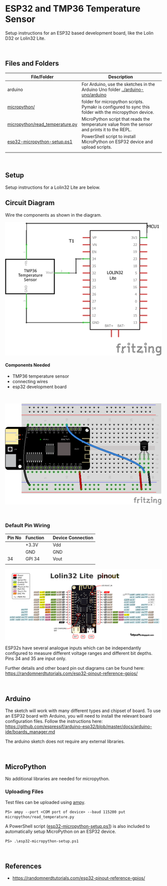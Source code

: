 # ESP32 and TMP36 Temperature Sensor

Setup instructions for an ESP32 based development board, like the Lolin D32 or Lolin32 Lite.

<br />

## Files and Folders

| File/Folder | Description |
|--- | --- |
| arduino | For Arduino, use the sketches in the Arduino Uno folder [../arduino-uno/arduino](../arduino-uno/arduino) |
| [micropython/](micropython/) | folder for micropython scripts. Pymakr is configured to sync this folder with the micropython device. |
| [micropython/read_temperature.py](micropython/read_temperature.py) | MicroPython script that reads the temperature value from the sensor and prints it to the REPL. |
| [esp32-micropython-setup.ps1](esp32-micropython-setup.ps1) | PowerShell script to install MicroPython on ESP32 device and upload scripts. |
|  |  |

<br />

## Setup

Setup instructions for a Lolin32 Lite are below.

## Circuit Diagram
Wire the components as shown in the diagram.

![circuit diagram](assets/esp32-tmp36-sensor-circuit-diagram_schem.png)

#### Components Needed
* TMP36 temperature sensor
* connecting wires
* esp32 development board

<br />

![breadboard diagram](assets/esp32-tmp36-sensor-circuit-diagram_bb.png)

<br />

### Default Pin Wiring

| Pin No | Function |  | Device Connection |
| --- | --- | --- | --- |
|  | +3.3V |  | Vdd |
|  | GND |  | GND |
| 34 | GPI 34 |  | Vout |
|  |  |  |  |

![pin diagram](assets/Lolin32_pinout03.png)

ESP32s have several analogue inputs which can be independantly configured to measure different voltage ranges and different bit depths. Pins 34 and 35 are input only.

Further details and other board pin out diagrams can be found here: https://randomnerdtutorials.com/esp32-pinout-reference-gpios/

<br>

## Arduino

The sketch will work with many different types and chipset of board. To use an ESP32 board with Arduino, you will need to install the relevant board configuration files. Follow the instructions here: https://github.com/espressif/arduino-esp32/blob/master/docs/arduino-ide/boards_manager.md

The arduino sketch does not require any external libraries.

<br />

## MicroPython

No additional libraries are needed for micropython.

### Uploading Files

Test files can be uploaded using [ampy](https://learn.adafruit.com/micropython-basics-load-files-and-run-code/install-ampy).

```pwsh
PS> ampy --port <COM port of device> --baud 115200 put micropython/read_temperature.py
```

A PowerShell script ([esp32-micropython-setup.ps1](esp32-micropython-setup.ps1)) is also included to automatically setup MicroPython on an ESP32 device.

```pwsh
PS> .\esp32-micropython-setup.ps1
```

<br />

## References

- https://randomnerdtutorials.com/esp32-pinout-reference-gpios/
